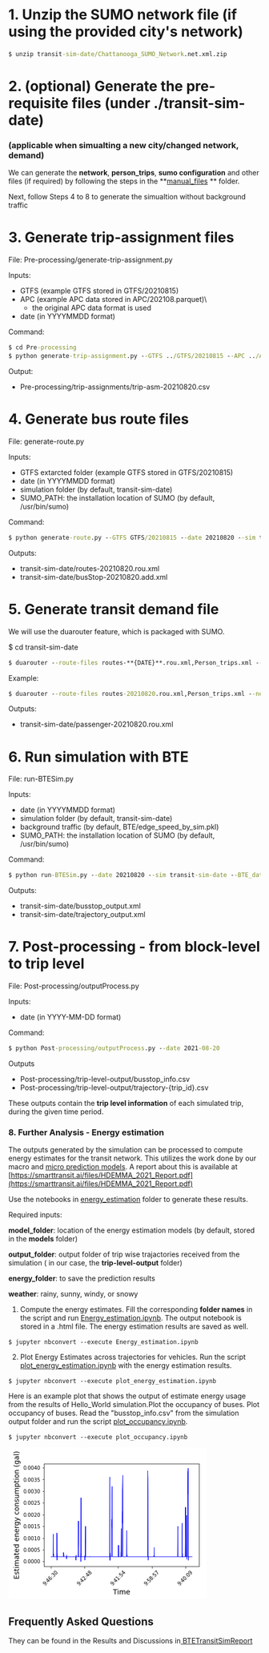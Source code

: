 # 1. Unzip the SUMO network file (if using the provided city's network)

```bat
$ unzip transit-sim-date/Chattanooga_SUMO_Network.net.xml.zip
```

# 2. (optional) Generate the pre-requisite files (under ./transit-sim-date)

### (applicable when simualting a new city/changed network, demand)

We can generate the **network**, **person_trips**, **sumo configuration** and other files (if required) by following the steps in the **[manual_files](manual_files) ** folder.

Next, follow Steps 4 to 8 to generate the simualtion without background traffic

# 3. Generate trip-assignment files

File: Pre-processing/generate-trip-assignment.py

Inputs:

- GTFS (example GTFS stored in GTFS/20210815)
- APC (example APC data stored in APC/202108.parquet)\
  - the original APC data format is used
- date (in YYYYMMDD format)

Command:

```bat
$ cd Pre-processing
$ python generate-trip-assignment.py --GTFS ../GTFS/20210815 --APC ../APC/202108.parquet --date 20210820
```

Output:

- Pre-processing/trip-assignments/trip-asm-20210820.csv

# 4. Generate bus route files

File: generate-route.py

Inputs:

- GTFS extarcted folder (example GTFS stored in GTFS/20210815)
- date (in YYYYMMDD format)
- simulation folder (by default, transit-sim-date)
- SUMO_PATH: the installation location of SUMO (by default, /usr/bin/sumo)

Command:

```bat
$ python generate-route.py --GTFS GTFS/20210815 --date 20210820 --sim transit-sim-date --SUMO_PATH /usr/bin/sumo
```

Outputs:

- transit-sim-date/routes-20210820.rou.xml
- transit-sim-date/busStop-20210820.add.xml

# 5. Generate transit demand file

We will use the duarouter feature, which is packaged with SUMO.

$ cd transit-sim-date

```bat
$ duarouter --route-files routes-**{DATE}**.rou.xml,Person_trips.xml --net-file Chattanooga_SUMO_Network.net.xml --unsorted-input --additional-files busStop-**{DATE}**.add.xml,parking.add.xml  --output-file passenger-**{DATE}**.rou.xml --ignore-errors
```

Example:

```bat
$ duarouter --route-files routes-20210820.rou.xml,Person_trips.xml --net-file Chattanooga_SUMO_Network.net.xml --unsorted-input --additional-files busStop-20210820.add.xml,parking.add.xml  --output-file passenger-20210820.rou.xml --ignore-errors
```

Outputs:

- transit-sim-date/passenger-20210820.rou.xml

# 6. Run simulation with BTE

File: run-BTESim.py

Inputs:

- date (in YYYYMMDD format)
- simulation folder (by default, transit-sim-date)
- background traffic (by default, BTE/edge_speed_by_sim.pkl)
- SUMO_PATH: the installation location of SUMO (by default, /usr/bin/sumo)

Command:

```bat
$ python run-BTESim.py --date 20210820 --sim transit-sim-date --BTE_data BTE/edge_speed_by_sim.pkl --SUMO_PATH /usr/bin/sumo
```

Outputs:

- transit-sim-date/busstop_output.xml
- transit-sim-date/trajectory_output.xml

# 7. Post-processing - from block-level to trip level

File: Post-processing/outputProcess.py

Inputs:

- date (in YYYY-MM-DD format)

Command:

```bat
$ python Post-processing/outputProcess.py --date 2021-08-20
```

Outputs

- Post-processing/trip-level-output/busstop_info.csv
- Post-processing/trip-level-output/trajectory-{trip_id}.csv

These outputs contain the **trip level information** of each simulated trip, during the given time period.

### 8. Further Analysis - Energy estimation

The outputs generated by the simulation can be processed to compute energy estimates for the transit network. This utilizes the work done by our macro and [micro prediction models](https://github.com/smarttransit-ai/micro-energy-prediction). A report about this is available at [https://smarttransit.ai/files/HDEMMA_2021_Report.pdf](https://smarttransit.ai/files/HDEMMA_2021_Report.pdf)

Use the notebooks in [energy_estimation](energy_estimation) folder to generate these results.

Required inputs:

**model_folder**: location of the energy estimation models (by default, stored in the **models** folder)

**output_folder**: output folder of trip wise trajactories received from the simulation ( in our case, the **trip-level-output** folder)

**energy_folder**: to save the prediction results

**weather**: rainy, sunny, windy, or snowy

1. Compute the energy estimates. Fill the corresponding **folder names** in the script and run [Energy_estimation.ipynb](energy_estimation/Energy_estimation.ipynb). The output notebook is stored in a .html file. The energy estimation results are saved as well.

```
$ jupyter nbconvert --execute Energy_estimation.ipynb
```

2. Plot Energy Estimates across trajectories for vehicles. Run the script [plot_energy_estimation.ipynb](energy_estimation/plot_energy_estimation.ipynb) with the energy estimation results.

```
$ jupyter nbconvert --execute plot_energy_estimation.ipynb
```

Here is an example plot that shows the output of estimate energy usage from the results of Hello_World simulation.Plot the occupancy of buses. Plot occupancy of buses. Read the "busstop_info.csv" from the simulation output folder and run the script [plot_occupancy.ipynb](manual_files/output/visulization%20example/plot_occupancy.ipynb).

```
$ jupyter nbconvert --execute plot_occupancy.ipynb
```

![img3](../resources/hello_world_plot.PNG)

## Frequently Asked Questions

They can be found in the Results and Discussions in[ BTETransitSimReport](..\docs\BTETransitSimReport.pdf)

